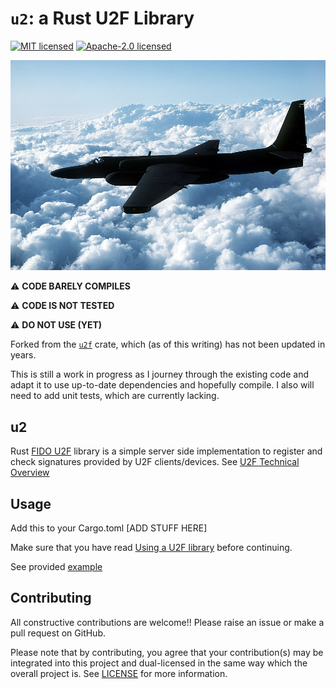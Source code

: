 # `u2`: a Rust U2F Library &emsp; 

[![MIT licensed]][MIT] [![Apache-2.0 licensed]][APACHE]

<!--Description 	
English: [Original description] An air-to-air left side view of a TR-1 tactical reconnaissance aircraft.
The U-2 Dragon Lady is considered the leader among manned intelligence, surveillance and reconnaissance systems. An aircraft such as this collected images over the Gulf Coast region after Hurricanes Katrina and Rita.
Picture prepared for Wikipedia by Adrian Pingstone in April 2003.
Date 	between 1955 and 1998
Source 	Defense Visual Information Center (1998). A DoD CD-Rom Image Collection: Best of the US Air Force. [1][2]
Author 	United States Department of the Air Force
Permission
(Reusing this file) 	"Information presented on Airforce Link is considered public information and may be distributed or copied. Use of appropriate byline/photo/image credits is requested." [3]
https://commons.wikimedia.org/wiki/File:Usaf.u2.750pix.jpg
-->
![An USAF U-2 Side View While Flying](./images/Usaf.u2.750pix.jpg)

⚠️ **CODE BARELY COMPILES**

⚠️ **CODE IS NOT TESTED**

⚠️ **DO NOT USE (YET)**

Forked from the [`u2f`](https://crates.io/crates/u2f) crate, which (as of this writing) has not been updated in years.

This is still a work in progress as I journey through the existing code and adapt it to use up-to-date dependencies and hopefully compile. I also will need to add unit tests, which are currently lacking. 

[MIT licensed]: https://img.shields.io/badge/License-MIT-blue.svg
[MIT]: ./LICENSE-MIT
[Apache-2.0 licensed]: https://img.shields.io/badge/License-Apache%202.0-blue.svg
[APACHE]: ./LICENSE-APACHE

## u2

Rust [FIDO U2F](https://fidoalliance.org/specifications/download/) library is a simple server side implementation to register and check signatures provided by U2F clients/devices. See [U2F Technical Overview](https://developers.yubico.com/U2F/Protocol_details/Overview.html)

## Usage

Add this to your Cargo.toml
[ADD STUFF HERE]

Make sure that you have read [Using a U2F library](https://developers.yubico.com/U2F/Libraries/Using_a_library.html) before continuing.

See provided [example](https://github.com/wisespace-io/u2f-rs/tree/master/example)

## Contributing

All constructive contributions are welcome!! Please raise an issue or make a pull request on GitHub. 

Please note that by contributing, you agree that your contribution(s) may be integrated into this project and dual-licensed in the same way which the overall project is. See [LICENSE](./LICENSE) for more information. 
